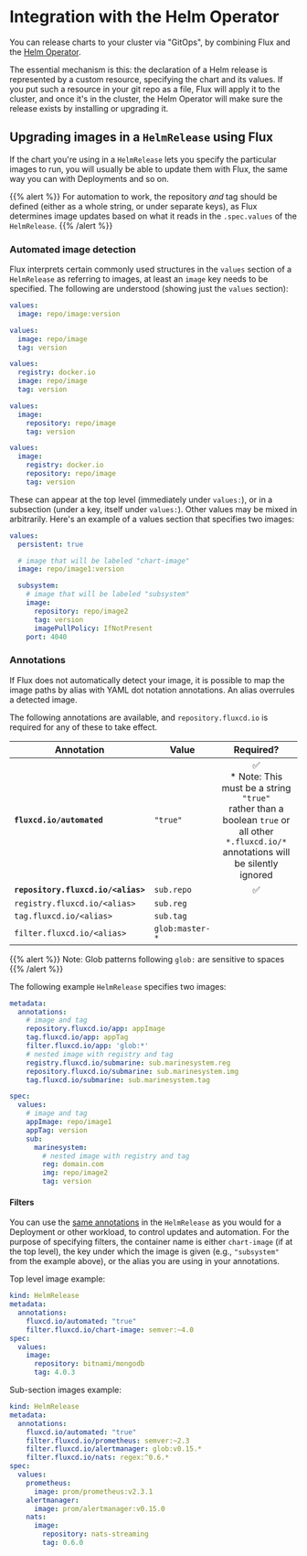 # Integration with the Helm Operator

You can release charts to your cluster via "GitOps", by combining Flux
and the [Helm Operator](https://github.com/fluxcd/helm-operator).

The essential mechanism is this: the declaration of a Helm release is
represented by a custom resource, specifying the chart and its
values. If you put such a resource in your git repo as a file, Flux
will apply it to the cluster, and once it's in the cluster, the Helm
Operator will make sure the release exists by installing or upgrading
it.

## Upgrading images in a `HelmRelease` using Flux

If the chart you're using in a `HelmRelease` lets you specify the
particular images to run, you will usually be able to update them with
Flux, the same way you can with Deployments and so on.

{{% alert %}}
For automation to work, the repository _and_ tag should be
defined (either as a whole string, or under separate keys), as Flux
determines image updates based on what it reads in the `.spec.values`
of the `HelmRelease`.
{{% /alert %}}

### Automated image detection

Flux interprets certain commonly used structures in the `values`
section of a `HelmRelease` as referring to images, at least an
`image` key needs to be specified.  The following are understood
(showing just the `values` section):

```yaml
values:
  image: repo/image:version
```

```yaml
values:
  image: repo/image
  tag: version
```

```yaml
values:
  registry: docker.io
  image: repo/image
  tag: version
```

```yaml
values:
  image:
    repository: repo/image
    tag: version
```

```yaml
values:
  image:
    registry: docker.io
    repository: repo/image
    tag: version
```

These can appear at the top level (immediately under `values:`), or in
a subsection (under a key, itself under `values:`). Other values
may be mixed in arbitrarily. Here's an example of a values section
that specifies two images:

```yaml
values:
  persistent: true

  # image that will be labeled "chart-image"
  image: repo/image1:version

  subsystem:
    # image that will be labeled "subsystem"
    image:
      repository: repo/image2
      tag: version
      imagePullPolicy: IfNotPresent
    port: 4040
```

### Annotations

If Flux does not automatically detect your image, it is possible to
map the image paths by alias with YAML dot notation annotations. An
alias overrules a detected image.

The following annotations are available, and `repository.fluxcd.io`
is required for any of these to take effect.

| Annotation                         | Value            | Required? |
|------------------------------------|------------------|   :---:   |
| **`fluxcd.io/automated`**          | `"true"`         |     ✅ <br> * Note: This must be a string `"true"` <br> rather than a boolean `true` or all other `*.fluxcd.io/*` <br> annotations will be silently ignored    |
| **`repository.fluxcd.io/<alias>`** | `sub.repo`       |     ✅    |
| `registry.fluxcd.io/<alias>`       | `sub.reg`        |           |
| `tag.fluxcd.io/<alias>`            | `sub.tag`        |           |
| `filter.fluxcd.io/<alias>`         | `glob:master-*`  |           |


{{% alert %}}
Note: Glob patterns following `glob:` are sensitive to spaces
{{% /alert %}}

The following example `HelmRelease` specifies two images:

```yaml
metadata:
  annotations:
    # image and tag
    repository.fluxcd.io/app: appImage
    tag.fluxcd.io/app: appTag
    filter.fluxcd.io/app: 'glob:*'
    # nested image with registry and tag
    registry.fluxcd.io/submarine: sub.marinesystem.reg
    repository.fluxcd.io/submarine: sub.marinesystem.img
    tag.fluxcd.io/submarine: sub.marinesystem.tag

spec:
  values:
    # image and tag
    appImage: repo/image1
    appTag: version
    sub:
      marinesystem:
        # nested image with registry and tag
        reg: domain.com
        img: repo/image2
        tag: version
```

#### Filters

You can use the [same annotations](fluxctl.md) in
the `HelmRelease` as you would for a Deployment or other workload,
to control updates and automation. For the purpose of specifying
filters, the container name is either `chart-image` (if at the top
level), the key under which the image is given (e.g., `"subsystem"`
from the example above), or the alias you are using in your
annotations.

Top level image example:

```yaml
kind: HelmRelease
metadata:
  annotations:
    fluxcd.io/automated: "true"
    filter.fluxcd.io/chart-image: semver:~4.0
spec:
  values:
    image:
      repository: bitnami/mongodb
      tag: 4.0.3
```

Sub-section images example:

```yaml
kind: HelmRelease
metadata:
  annotations:
    fluxcd.io/automated: "true"
    filter.fluxcd.io/prometheus: semver:~2.3
    filter.fluxcd.io/alertmanager: glob:v0.15.*
    filter.fluxcd.io/nats: regex:^0.6.*
spec:
  values:
    prometheus:
      image: prom/prometheus:v2.3.1
    alertmanager:
      image: prom/alertmanager:v0.15.0
    nats:
      image:
        repository: nats-streaming
        tag: 0.6.0
```
